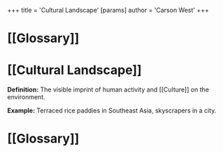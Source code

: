 +++
 title = 'Cultural Landscape'
[params]
	author = 'Carson West'
+++
# [[Glossary]]

# [[Cultural Landscape]] 
**Definition:** The visible imprint of human activity and [[Culture]] on the environment.

**Example:** Terraced rice paddies in Southeast Asia, skyscrapers in a city.

# [[Glossary]]